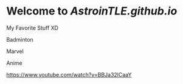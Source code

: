 # Welcome to *AstroinTLE.github.io*

My Favorite Stuff XD

Badminton 

Marvel

Anime

https://www.youtube.com/watch?v=BBJa32lCaaY
